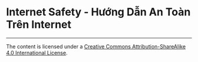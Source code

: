 # Internet Safety - Hướng Dẫn An Toàn Trên Internet


---
The content is licensed under a [Creative Commons Attribution-ShareAlike 4.0 International License](http://creativecommons.org/licenses/by-sa/4.0/).
